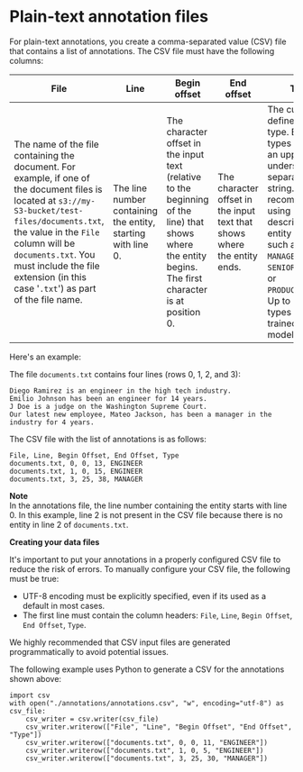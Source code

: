# Plain\-text annotation files<a name="cer-annotation-csv"></a>

For plain\-text annotations, you create a comma\-separated value \(CSV\) file that contains a list of annotations\. The CSV file must have the following columns:


| File | Line | Begin offset | End offset | Type | 
| --- | --- | --- | --- | --- | 
|  The name of the file containing the document\. For example, if one of the document files is located at `s3://my-S3-bucket/test-files/documents.txt`, the value in the `File` column will be `documents.txt`\. You must include the file extension \(in this case '`.txt`'\) as part of the file name\.  |  The line number containing the entity, starting with line 0\.  |  The character offset in the input text \(relative to the beginning of the line\) that shows where the entity begins\. The first character is at position 0\.  |  The character offset in the input text that shows where the entity ends\.  |  The customer\-defined entity type\. Entity types must be an uppercase, underscore\-separated string\. We recommend using descriptive entity types such as `MANAGER`, `SENIOR_MANAGER`, or `PRODUCT_CODE`\. Up to 25 entity types can be trained per model\.  | 

Here's an example:

The file `documents.txt` contains four lines \(rows 0, 1, 2, and 3\):

```
Diego Ramirez is an engineer in the high tech industry.
Emilio Johnson has been an engineer for 14 years.
J Doe is a judge on the Washington Supreme Court.
Our latest new employee, Mateo Jackson, has been a manager in the industry for 4 years.
```

The CSV file with the list of annotations is as follows: 

```
File, Line, Begin Offset, End Offset, Type
documents.txt, 0, 0, 13, ENGINEER
documents.txt, 1, 0, 15, ENGINEER
documents.txt, 3, 25, 38, MANAGER
```

**Note**  
In the annotations file, the line number containing the entity starts with line 0\. In this example, line 2 is not present in the CSV file because there is no entity in line 2 of `documents.txt`\.

**Creating your data files**

It's important to put your annotations in a properly configured CSV file to reduce the risk of errors\. To manually configure your CSV file, the following must be true:
+ UTF\-8 encoding must be explicitly specified, even if its used as a default in most cases\.
+ The first line must contain the column headers: `File`, `Line`, `Begin Offset`, `End Offset`, `Type`\.

We highly recommended that CSV input files are generated programmatically to avoid potential issues\.

The following example uses Python to generate a CSV for the annotations shown above:

```
import csv 
with open("./annotations/annotations.csv", "w", encoding="utf-8") as csv_file:
    csv_writer = csv.writer(csv_file)
    csv_writer.writerow(["File", "Line", "Begin Offset", "End Offset", "Type"])
    csv_writer.writerow(["documents.txt", 0, 0, 11, "ENGINEER"])
    csv_writer.writerow(["documents.txt", 1, 0, 5, "ENGINEER"])
    csv_writer.writerow(["documents.txt", 3, 25, 30, "MANAGER"])
```